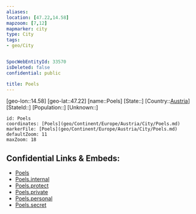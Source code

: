 ```yaml
---
aliases: 
location: [47.22,14.58]
mapzoom: [7,12] 
mapmarker: city 
type: City
tags:
- geo/City


SpocWebEntityId: 33570
isDeleted: false
confidential: public

title: Poels
---
```

[geo-lon::14.58]
[geo-lat::47.22]
[name::Poels]
[State::]
[Country::[Austria](geo/Continent/Europe/Austria.md)]
[StateId::]
[Population::]
[Unknown::]


```leaflet
id: Poels
coordinates: [Poels](geo/Continent/Europe/Austria/City/Poels.md)
markerFile: [Poels](geo/Continent/Europe/Austria/City/Poels.md)
defaultZoom: 11 
maxZoom: 18
```


## Confidential Links & Embeds: 
- [Poels](../../../../../../_public/geo/Continent/Europe/Austria/City/Poels.md) 
- [Poels.internal](../../../../../../_internal/geo/Continent/Europe/Austria/City/Poels.internal.md) 
- [Poels.protect](../../../../../../_protect/geo/Continent/Europe/Austria/City/Poels.protect.md) 
- [Poels.private](../../../../../../_private/geo/Continent/Europe/Austria/City/Poels.private.md) 
- [Poels.personal](../../../../../../_personal/geo/Continent/Europe/Austria/City/Poels.personal.md) 
- [Poels.secret](../../../../../../_secret/geo/Continent/Europe/Austria/City/Poels.secret.md) 
